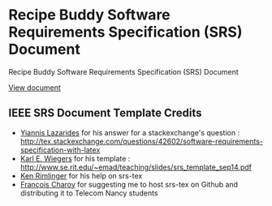 Recipe Buddy Software Requirements Specification (SRS) Document
========

Recipe Buddy Software Requirements Specification (SRS) Document

[View document](https://github.com/MatthewCS/CS350-requirements-doc/blob/main/srs.pdf)

## IEEE SRS Document Template Credits

- [Yiannis Lazarides](http://tex.stackexchange.com/users/963/yiannis-lazarides) for his answer for a stackexchange's question :
http://tex.stackexchange.com/questions/42602/software-requirements-specification-with-latex
- [Karl E. Wiegers](http://karlwiegers.com) for his template :
http://www.se.rit.edu/~emad/teaching/slides/srs_template_sep14.pdf
- [Ken Rimlinger](https://nurupoga.org) for his help on srs-tex
- [François Charoy](http://www.loria.fr/~charoy/) for suggesting me to host srs-tex on Github and distributing it to Telecom Nancy students
